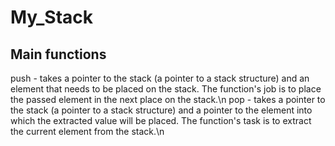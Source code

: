 # My_Stack
## Main functions
push - takes a pointer to the stack (a pointer to a stack structure) and an element that needs to be placed on the stack. The function's job is to place the passed element in the next place on the stack.\n
pop - takes a pointer to the stack (a pointer to a stack structure) and a pointer to the element into which the extracted value will be placed. The function's task is to extract the current element from the stack.\n
